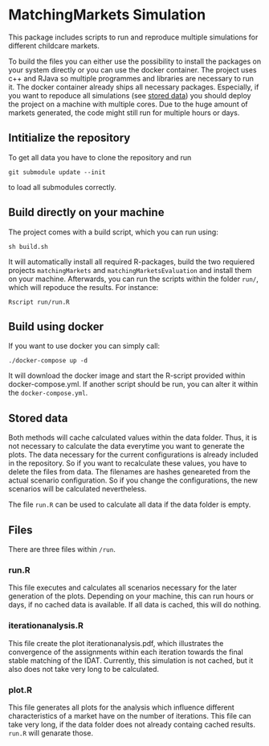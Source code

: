 # MatchingMarkets Simulation

This package includes scripts to run and reproduce multiple simulations for different childcare markets.

To build the files you can either use the possibility to install the packages on your system directly or you can use the docker container.
The project uses c++ and RJava so multiple programmes and libraries are necessary to run it.
The docker container already ships all necessary packages.
Especially, if you want to repoduce all simulations (see [stored data](#stored-data)) you should deploy the project on a machine with multiple cores.
Due to the huge amount of markets generated, the code might still run for multiple hours or days.

## Intitialize the repository

To get all data you have to clone the repository and run

`git submodule update --init`

to load all submodules correctly.

## Build directly on your machine

The project comes with a build script, which you can run using:

`sh build.sh`

It will automatically install all required R-packages, build the two requiered projects `matchingMarkets` and `matchingMarketsEvaluation` and install them on your machine.
Afterwards, you can run the scripts within the folder `run/`, which will repoduce the results.
For instance:

`Rscript run/run.R`

## Build using docker

If you want to use docker you can simply call:

`./docker-compose up -d`

It will download the docker image and start the R-script provided within docker-compose.yml.
If another script should be run, you can alter it within the `docker-compose.yml`.

## Stored data

Both methods will cache calculated values within the data folder.
Thus, it is not necessary to calculate the data everytime you want to generate the plots.
The data necessary for the current configurations is already included in the repository.
So if you want to recalculate these values, you have to delete the files from data.
The filenames are hashes geneareted from the actual scenario configuration.
So if you change the configurations, the new scenarios will be calculated nevertheless.

The file `run.R` can be used to calculate all data if the data folder is empty.

## Files

There are three files within `/run`.

### run.R

This file executes and calculates all scenarios necessary for the later generation of the plots.
Depending on your machine, this can run hours or days, if no cached data is available.
If all data is cached, this will do nothing.

### iterationanalysis.R

This file create the plot iterationanalysis.pdf, which illustrates the convergence of the assignments within each iteration towards the final stable matching of the IDAT.
Currently, this simulation is not cached, but it also does not take very long to be calculated.

### plot.R

This file generates all plots for the analysis which influence different characteristics of a market have on the number of iterations.
This file can take very long, if the data folder does not already containg cached results. `run.R` will genarate those.



